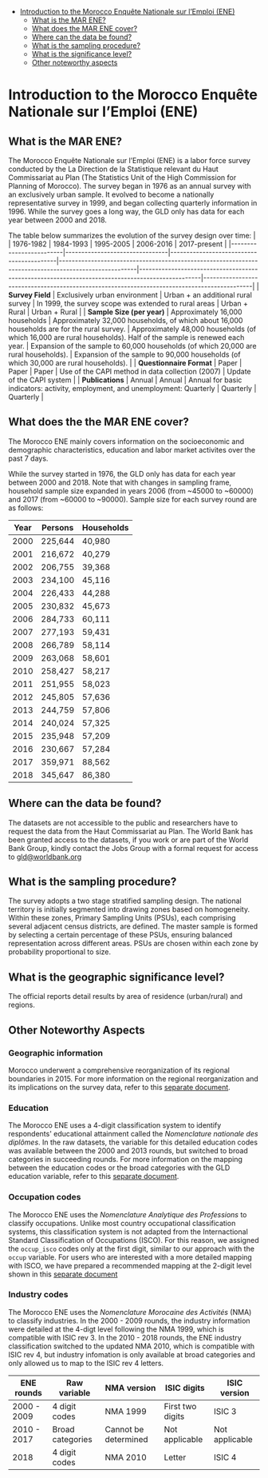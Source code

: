 
-   [Introduction to the Morocco Enquête Nationale sur l’Emploi (ENE)](#introduction-to-morocco-ene)
    -   [What is the MAR ENE?](#what-is-the-mar-ene)
    -   [What does the MAR ENE cover?](#what-does-the-mar-ene-cover)
    -   [Where can the data be found?](#where-can-the-data-be-found)
    -   [What is the sampling
        procedure?](#what-is-the-sampling-procedure)
    -   [What is the significance
        level?](#what-is-the-significance-level)
    -   [Other noteworthy aspects](#other-noteworthy-aspects)


# Introduction to the Morocco Enquête Nationale sur l’Emploi (ENE)

## What is the MAR ENE?

The Morocco Enquête Nationale sur l’Emploi (ENE) is a labor force survey conducted by the La Direction de la Statistique relevant du Haut Commissariat au Plan (The Statistics Unit of the High Commission for Planning of Morocco). The survey began in 1976 as an annual survey with an exclusively urban sample. It evolved to become a nationally representative survey in 1999, and began collecting quarterly information in 1996. While the survey goes a long way, the GLD only has data for each year between 2000 and 2018.  

The table below summarizes the evolution of the survey design over time: 
|                         | 1976-1982                       | 1984-1993                                | 1995-2005                                                                                           | 2006-2016                                                                                     | 2017-present                                                                            |
|-------------------------|--------------------------------|------------------------------------------|------------------------------------------------------------------------------------------------------|-------------------------------------------------------------------------------------------------|---------------------------------------------------------------------------------------------|
| **Survey Field**        | Exclusively urban environment  | Urban + an additional rural survey       | In 1999, the survey scope was extended to rural areas                                               | Urban + Rural                                                                                     | Urban + Rural                                                                                |
| **Sample Size (per year)** | Approximately 16,000 households | Approximately 32,000 households, of which about 16,000 households are for the rural survey. | Approximately 48,000 households (of which 16,000 are rural households). Half of the sample is renewed each year. | Expansion of the sample to 60,000 households (of which 20,000 are rural households).      | Expansion of the sample to 90,000 households (of which 30,000 are rural households).         |
| **Questionnaire Format**   | Paper                           | Paper                                    | Paper                                                                                                 | Use of the CAPI method in data collection (2007)                                               | Update of the CAPI system                                                                      |
| **Publications**        | Annual                          | Annual                                   | Annual for basic indicators: activity, employment, and unemployment: Quarterly                       | Quarterly                                                                                       | Quarterly                                                                                      |


## What does the the MAR ENE cover?

The Morocco ENE mainly covers information on the socioeconomic and demographic characteristics, education and labor market activites over the past 7 days. 

While the survey started in 1976, the GLD only has data for each year between 2000 and 2018. Note that with changes in sampling frame, household sample size expanded in years 2006 (from ~45000 to ~60000) and 2017 (from ~60000 to ~90000). Sample size for each survey round are as follows:

| Year | Persons  | Households |
|------|----------|------------|
| 2000 | 225,644  | 40,980     |
| 2001 | 216,672  | 40,279     |
| 2002 | 206,755  | 39,368     |
| 2003 | 234,100  | 45,116     |
| 2004 | 226,433  | 44,288     |
| 2005 | 230,832  | 45,673     |
| 2006 | 284,733  | 60,111     |
| 2007 | 277,193  | 59,431     |
| 2008 | 266,789  | 58,114     |
| 2009 | 263,068  | 58,601     |
| 2010 | 258,427  | 58,217     |
| 2011 | 251,955  | 58,023     |
| 2012 | 245,805  | 57,636     |
| 2013 | 244,759  | 57,806     |
| 2014 | 240,024  | 57,325     |
| 2015 | 235,948  | 57,209     |
| 2016 | 230,667  | 57,284     |
| 2017 | 359,971  | 88,562     |
| 2018 | 345,647  | 86,380     |

## Where can the data be found?

The datasets are not accessible to the public and researchers have to request the data from the Haut Commissariat au Plan. The World Bank has been granted access to the datasets, if you work or are part of the World Bank Group, kindly contact the Jobs Group with a formal request for access to gld@worldbank.org

## What is the sampling procedure?

The survey adopts a two stage stratified sampling design. The national territory is initially segmented into drawing zones based on homogeneity. Within these zones, Primary Sampling Units (PSUs), each comprising several adjacent census districts, are defined. The master sample is formed by selecting a certain percentage of these PSUs, ensuring balanced representation across different areas. PSUs are chosen within each zone by probability proportional to size.

## What is the geographic significance level?

The official reports detail results by area of residence (urban/rural) and regions. 

## Other Noteworthy Aspects

### Geographic information

Morocco underwent a comprehensive reorganization of its regional boundaries in 2015. For more information on the regional reorganization and its implications on the survey data, refer to this [separate document](Geographic%20Information.md).

### Education

The Morocco ENE uses a 4-digit classification system to identify respondents' educational attainment called the *Nomenclature nationale des diplômes*. In the raw datasets, the variable for this detailed education codes was available between the 2000 and 2013 rounds, but switched to broad categories in succeeding rounds. For more information on the mapping between the education codes or the broad categories with the GLD education variable, refer to this [separate document](Education%20system.md).

### Occupation codes

The Morocco ENE uses the *Nomenclature Analytique des Professions* to classify occupations. Unlike most country occupational classification systems, this classification system is not adapted from the Internactional Standard Classification of Occupations (ISCO). For this reason, we assigned the `occup_isco` codes only at the first digit, similar to our approach with the `occup` variable. For users who are interested with a more detailed mapping with ISCO, we have prepared a recommended mapping at the 2-digit level shown in this [separate document](Mapping%20to%20ISCO.md)

### Industry codes
The Morocco ENE uses the *Nomenclature Morocaine des Activités* (NMA) to classify industries. In the 2000 - 2009 rounds, the industry information were detailed at the 4-digt level following the NMA 1999, which is compatible with ISIC rev 3. In the 2010 - 2018 rounds, the ENE industry classification switched to the updated NMA 2010, which is compatible with ISIC rev 4, but industry infomation is only available at broad categories and only allowed us to map to the ISIC rev 4 letters.

| ENE rounds   | Raw variable     | NMA version | ISIC digits      | ISIC version |
|--------------|------------------|-------------|------------------|--------------|
| 2000 - 2009  | 4 digit codes    | NMA 1999    | First two digits | ISIC 3       |
| 2010 - 2017  | Broad categories | Cannot be determined   | Not applicable           | Not applicable       |
|  2018        | 4 digit codes    | NMA 2010    | Letter           | ISIC 4       |

